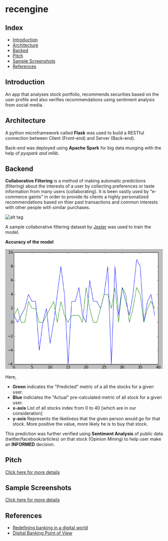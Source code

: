 # recengine

## Index
- [Introduction](#introduction)
- [Architecture](#architecture)
- [Backed](#backend)
- [Pitch](#pitch)
- [Sample Screenshots](#sample-screenshots)
- [References](#references)


## Introduction
An app that analyses stock portfolio, recommends securities based on the user profile and also verifies recommendations using sentiment analysis from social media.

## Architecture
A python microframework called **Flask** was used to build a RESTful connection between Client (Front-end) and Server (Back-end).

Back-end was deployed using **Apache Spark** for big data munging with the help of *pyspark and mllib*.

## Backend

**Collaborative Filtering** is a method of making automatic predictions (filtering) about the interests of a user by collecting preferences or taste information from many users (collaborating).
It is been vastly used by "e-commerce gaints" in order to provide its clients a highly personalized recommendations based on thier past transactions and common interests with other people with similar purchases.

![alt tag](https://upload.wikimedia.org/wikipedia/commons/5/52/Collaborative_filtering.gif)

A sample collaborative filtering dataset by [Jester](https://github.com/sjayakum/recengine/blob/master/recengine/back-end/Datasets/jester-data-1.xls) was used to train the model.

**Accuracy of the model**

![alt tag](https://github.com/sjayakum/recengine/blob/master/recengine/samples/pic2.png)

Here,
- **Green** indicates the "Predicted" metric of a all the stocks for a given user.
- **Blue** indiciates the "Actual" pre-calculated metric of all stock for a given user.
- **x-axis** List of all stocks index from 0 to 40 [which are in our consideration]
- **y-axis** Represents the likeliness that the given person would go for that stock. More positive the value, more likely he is to buy that stock.



This prediction was further verified using **Sentiment Analysis** of public data (twitter/facebook/articles) on that stock (Opinion Mining) to help user make an **INFORMED** decision.


## Pitch
[Click here for more details](https://github.com/sjayakum/recengine/blob/master/recengine/socgen.pptx)

## Sample Screenshots
[Click here for more details](https://github.com/sjayakum/recengine/tree/master/recengine/samples)

## References

- [Redefining banking in a digital world](https://github.com/sjayakum/recengine/blob/master/recengine/references/96a32ed5-137c-0010-82c7-eda71af511fa.pdf)
- [Digital Banking Point of View](https://github.com/sjayakum/recengine/blob/master/recengine/references/Digital_Banking_PoV_2015_04_08_final_EN.pdf)
